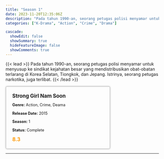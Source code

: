 ```yaml
---
title: "Season 1"
date: 2023-11-20T12:35:06Z
description: "Pada tahun 1990-an, seorang petugas polisi menyamar untuk menyusup ke sindikat kejahatan besar yang mendistribusikan obat-obatan terlarang di Korea Selatan, Tiongkok, dan Jepang. Istrinya, seorang petugas narkotika, juga terlibat."
categories: ["K-Drama", "Action", "Crime", "Drama"]

cascade:
  showEdit: false
  showSummary: true
  hideFeatureImage: false
  showComments: true
---
```


{{< lead >}}
Pada tahun 1990-an, seorang petugas polisi menyamar untuk menyusup ke sindikat kejahatan besar yang mendistribusikan obat-obatan terlarang di Korea Selatan, Tiongkok, dan Jepang. Istrinya, seorang petugas narkotika, juga terlibat.
{{< /lead >}}

<style>

/* CSS for the movie information box */
        .movie-box {
            width: 300px;
            padding: 20px;
            border: 2px solid #ccc; /* Border added */
            border-radius: 5px;
            box-shadow: 0 0 5px rgba(0, 0, 0, 0.2);
        }

        /* CSS for movie title */
        .movie-title {
            font-size: 1.2em;
            font-weight: bold;
            margin-bottom: 10px;
        }

        /* CSS for movie details */
        .movie-details {
            font-size: 0.9em;
            margin-bottom: 10px;
        }

        /* CSS for movie rating */
        .movie-rating {
            font-size: 1.2em;
            font-weight: bold;
            color: #ff9900; /* IMDb's rating color */
        }
</style>

 <div class="movie-box">
        <div class="movie-title">Strong Girl Nam Soon</div>
        <div class="movie-details">
            <p><strong>Genre:</strong> Action, Crime, Deama</p>
            <p><strong>Release Date:</strong> 2015</p>
            <p><strong>Season:</strong> 1</p>
            <p><strong>Status:</strong> Complete</p>
        </div>
        <div class="movie-rating">8.3</div>
    </div>

---
